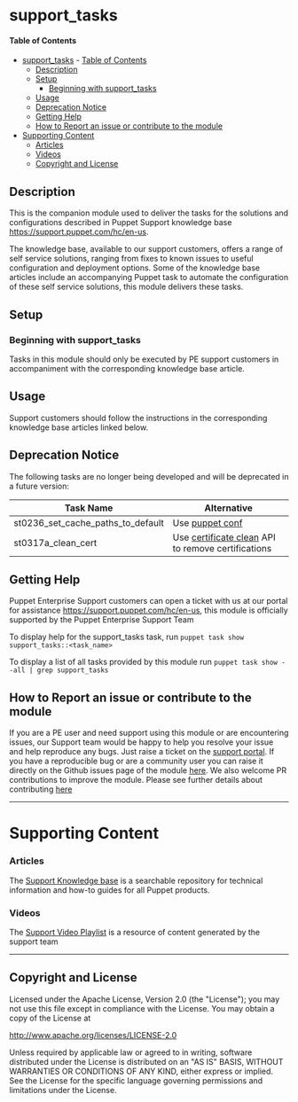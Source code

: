 # support_tasks

#### Table of Contents

- [support_tasks](#support_tasks)
      - [Table of Contents](#table-of-contents)
  - [Description](#description)
  - [Setup](#setup)
    - [Beginning with support_tasks](#beginning-with-support_tasks)
  - [Usage](#usage)
  - [Deprecation Notice](#deprecation-notice)
  - [Getting Help](#getting-help)
  - [How to Report an issue or contribute to the module](#how-to-report-an-issue-or-contribute-to-the-module)
- [Supporting Content](#supporting-content)
    - [Articles](#articles)
    - [Videos](#videos)
  - [Copyright and License](#copyright-and-license)
## Description

This is the companion module used to deliver the tasks for the solutions and configurations described in Puppet Support knowledge base <https://support.puppet.com/hc/en-us>.

The knowledge base, available to our support customers, offers a range of self service solutions, ranging from fixes to known issues to  useful configuration and deployment options. Some of the knowledge base articles include an accompanying Puppet task to automate the configuration of these self service solutions, this module delivers these tasks.

## Setup

### Beginning with support_tasks

Tasks in this module should only be executed by PE support customers in accompaniment with the corresponding knowledge base article.

## Usage

Support customers should follow the instructions in the corresponding knowledge base articles linked below.

## Deprecation Notice

The following tasks are no longer being developed and will be deprecated in a future version:

| Task Name | Alternative |
|-----------|-------------|
| st0236_set_cache_paths_to_default | Use [puppet conf](https://forge.puppet.com/modules/puppetlabs/puppet_conf/readme) |
| st0317a_clean_cert | Use [certificate clean](https://www.puppet.com/docs/puppet/7/server/http_certificate_clean) API to remove certifications | 

## Getting Help

Puppet Enterprise Support customers can open a ticket with us at our portal for assistance <https://support.puppet.com/hc/en-us>, this module is officially supported by the Puppet Enterprise Support Team

To display help for the support\_tasks task, run `puppet task show support_tasks::<task_name>`

To display a list of all tasks provided by this module run `puppet task show --all | grep support_tasks`

## How to Report an issue or contribute to the module

If you are a PE user and need support using this module or are encountering issues, our Support team would be happy to help you resolve your issue and help reproduce any bugs. Just raise a ticket on the [support portal](https://support.puppet.com/hc/en-us/requests/new).
If you have a reproducible bug or are a community user you can raise it directly on the Github issues page of the module [here](https://github.com/puppetlabs/support-tasks/issues).
We also welcome PR contributions to improve the module. Please see further details about contributing [here](https://puppet.com/docs/puppet/7.5/contributing.html#contributing_changes_to_module_repositories)


---

# Supporting Content

### Articles

The [Support Knowledge base](https://support.puppet.com/hc/en-us) is a searchable repository for technical information and how-to guides for all Puppet products.


### Videos

The [Support Video Playlist](https://youtube.com/playlist?list=PLV86BgbREluWKzzvVulR74HZzMl6SCh3S) is a resource of content generated by the support team


   ---


## Copyright and License

Licensed under the Apache License, Version 2.0 (the "License"); you may not use this file except in compliance with the License. You may obtain a copy of the License at

<http://www.apache.org/licenses/LICENSE-2.0>

Unless required by applicable law or agreed to in writing, software distributed under the License is distributed on an "AS IS" BASIS, WITHOUT WARRANTIES OR CONDITIONS OF ANY KIND, either express or implied. See the License for the specific language governing permissions and limitations under the License.


